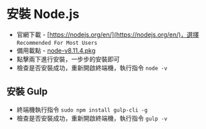 # 安裝 Node.js
* 官網下載 - [https://nodejs.org/en/](https://nodejs.org/en/)，選擇 `Recommended For Most Users`
* 備用載點 - [node-v8.11.4.pkg](https://cdn.ioa.tw/MacEnvInit/node-v8.11.4.pkg)
* 點擊兩下進行安裝，一步步的安裝即可
* 檢查是否安裝成功，重新開啟終端機，執行指令 `node -v`

## 安裝 Gulp
* 終端機執行指令 `sudo npm install gulp-cli -g`
* 檢查是否安裝成功，重新開啟終端機，執行指令 `gulp -v`
